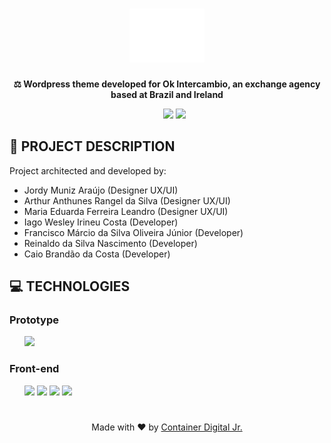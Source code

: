 <h1 align="center">
    <img src="./assets/images/logok.png"/>
</h1>

<p align="center"><b>⚖ Wordpress theme developed for Ok Intercambio, an exchange agency based at Brazil and Ireland</b>
<ul align="center">
    <img src="https://img.shields.io/static/v1?label=Status&message=20%&labelColor=%2306121f&style=flat-square&color=%23fc0303">
    <img src="https://img.shields.io/static/v1?label=License&message=GPL-3.0&labelColor=%2306121f&style=flat-square&color=%23e60000">
</ul>

## 🎲 PROJECT DESCRIPTION
Project architected and developed by:
<ul>
    <li>Jordy Muniz Araújo (Designer UX/UI)</li>
    <li>Arthur Anthunes Rangel da Silva (Designer UX/UI)</li>
    <li>Maria Eduarda Ferreira Leandro (Designer UX/UI)</li>
    <li>Iago Wesley Irineu Costa (Developer)</li>
    <li>Francisco Márcio da Silva Oliveira Júnior (Developer)</li>
    <li>Reinaldo da Silva Nascimento (Developer)</li>
    <li>Caio Brandão da Costa (Developer)</li>
</ul> 

## 💻 TECHNOLOGIES

### Prototype
<ul>
    <a href="https://www.figma.com/file/mesvqHUw5cc3aQDbBjKK4U/OK-Interc%C3%A2mbios-%7C-Prototipagem?node-id=231%3A2856"><img src="https://cdn.worldvectorlogo.com/logos/figma-1.svg" height="30"></a>
</ul>

### Front-end
<ul>
    <img src="https://upload.wikimedia.org/wikipedia/commons/thumb/9/98/WordPress_blue_logo.svg/1200px-WordPress_blue_logo.svg.png" height="30">
    <img src="https://upload.wikimedia.org/wikipedia/commons/thumb/2/27/PHP-logo.svg/2560px-PHP-logo.svg.png" height="30">
    <img src="https://seeklogo.com/images/J/jquery-logo-CFE6ECE363-seeklogo.com.png" height="30">
    <img src="https://tusharkandpal.github.io/img/bootstrap.png" height="30">
</ul>

<h1> </h1>
<p align="center">Made with ❤ by <a href="http://www.codijr.ufc.br">Container Digital Jr.</a></p>
